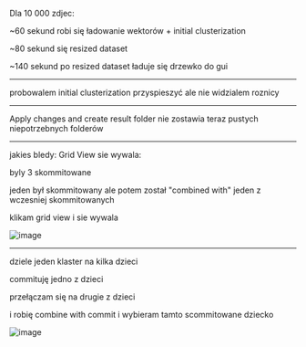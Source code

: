 Dla 10 000 zdjec:

~60 sekund robi się ładowanie wektorów + initial clusterization

~80 sekund się resized dataset

~140 sekund po resized dataset ładuje się drzewko do gui
____________________________________________
probowalem initial clusterization przyspieszyć ale nie widzialem roznicy
____________________________________________
Apply changes and create result folder nie zostawia teraz pustych niepotrzebnych folderów
____________________________________________

jakies bledy:
Grid View sie wywala:

byly 3 skommitowane

jeden był skommitowany ale potem został "combined with" jeden z wczesniej skommitowanych

klikam grid view i sie wywala

![image](https://github.com/macius06xd/In-ynieryjka/assets/80836050/5de73b24-c32c-41fb-9c50-3df854c6f73a)

_______________________________________________
dziele jeden klaster na kilka dzieci

commituję jedno z dzieci

przełączam się na drugie z dzieci

i robię combine with commit i wybieram tamto scommitowane dziecko

![image](https://github.com/macius06xd/In-ynieryjka/assets/80836050/d99dffb9-212f-407d-9319-edd3b4a0c376)





